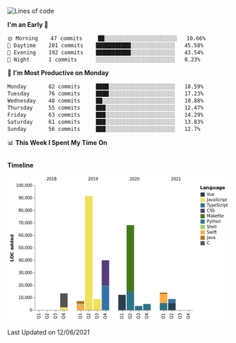 <!--START_SECTION:waka-->
![Lines of code](https://img.shields.io/badge/From%20Hello%20World%20I%27ve%20Written-272978%20lines%20of%20code-blue)

**I'm an Early 🐤** 

```text
🌞 Morning    47 commits     ██░░░░░░░░░░░░░░░░░░░░░░░   10.66% 
🌆 Daytime    201 commits    ███████████░░░░░░░░░░░░░░   45.58% 
🌃 Evening    192 commits    ███████████░░░░░░░░░░░░░░   43.54% 
🌙 Night      1 commits      ░░░░░░░░░░░░░░░░░░░░░░░░░   0.23%

```
📅 **I'm Most Productive on Monday** 

```text
Monday       82 commits     ████░░░░░░░░░░░░░░░░░░░░░   18.59% 
Tuesday      76 commits     ████░░░░░░░░░░░░░░░░░░░░░   17.23% 
Wednesday    48 commits     ██░░░░░░░░░░░░░░░░░░░░░░░   10.88% 
Thursday     55 commits     ███░░░░░░░░░░░░░░░░░░░░░░   12.47% 
Friday       63 commits     ███░░░░░░░░░░░░░░░░░░░░░░   14.29% 
Saturday     61 commits     ███░░░░░░░░░░░░░░░░░░░░░░   13.83% 
Sunday       56 commits     ███░░░░░░░░░░░░░░░░░░░░░░   12.7%

```


📊 **This Week I Spent My Time On** 

```text
```

**Timeline**

![Chart not found](https://raw.githubusercontent.com/johann-lr/johann-lr/master/charts/bar_graph.png) 


 Last Updated on 12/06/2021
<!--END_SECTION:waka-->
